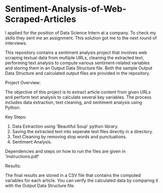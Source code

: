 # Sentiment-Analysis-of-Web-Scraped-Articles
I applied for the position of Data Science Intern at a company. To check my skills they sent me an assignment. This solution got me to the next round of interviews.

This repository contains a sentiment analysis project that involves web scraping textual data from multiple URLs, cleaning the extracted text, performing text analysis to compute various sentiment-related variables and storing them in an Output Data Structure file. Both the sample Output Data Structure and calculated output files are provided in the repository.

Project Overview:

The objective of this project is to extract article content from given URLs and perform text analysis to calculate several key variables. The process includes data extraction, text cleaning, and sentiment analysis using Python.

Key Steps:
  1. Data Extraction using 'Beautiful Soup' python library.
  2. Saving the extracted text into seperate text files directly in a directory.
  3. Text Cleaning by removing stop words and punctuations.
  4. Sentiment Analysis.

Dependencies and steps on how to run the files are given in 'Instructions.pdf'

Results: 

The final results are stored in a CSV file that contains the computed variables for each article. You can verify the calculated data by comparing it with the Output Data Structure file.
